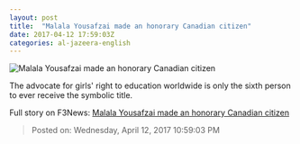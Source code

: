 ```yaml
---
layout: post
title:  "Malala Yousafzai made an honorary Canadian citizen"
date: 2017-04-12 17:59:03Z
categories: al-jazeera-english
---
```


![Malala Yousafzai made an honorary Canadian citizen](http://www.aljazeera.com/mritems/Images/2017/4/12/b430086aa39643118c3b6bd000ff9bfb_18.jpg)

The advocate for girls' right to education worldwide is only the sixth person to ever receive the symbolic title.


Full story on F3News: [Malala Yousafzai made an honorary Canadian citizen](http://www.f3nws.com/n/fNVEdE)

> Posted on: Wednesday, April 12, 2017 10:59:03 PM
